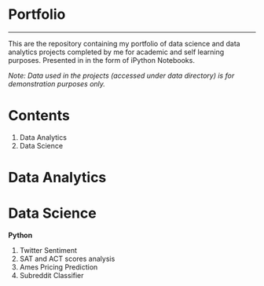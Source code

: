 # Portfolio
---

This are the repository containing my portfolio of data science and data analytics projects completed by me for academic and self learning purposes.
Presented in in the form of iPython Notebooks.

*Note: Data used in the projects (accessed under data directory) is for demonstration purposes only.*

# Contents

1. Data Analytics
2. Data Science 

# Data Analytics

# Data Science

**Python**
1. Twitter Sentiment  
2. SAT and ACT scores analysis  
3. Ames Pricing Prediction 
4. Subreddit Classifier
 
